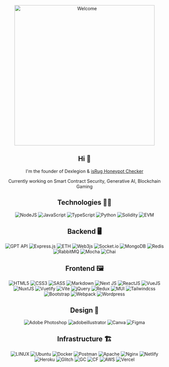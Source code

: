 <p align="center">
  <img src="https://cdn.buttercms.com/FpbXDlu8SbOY6vH3m6Mj" width="440" alt="Welcome"/>
</p>
<h2 align="center">Hi 👋</h2>
<p align="center">I'm the founder of Dexlegion & <a href="https://isrug.app/" target="_blank">isRug Honeypot Checker</a></p>
<p align="center">Currently working on Smart Contract Security, Generative AI, Blockchain Gaming</p>

<div align="center">
   <h2 align="center">Technologies 👨‍💻</h2>
  <img src="https://img.shields.io/badge/Node.js-43853D?style=for-the-badge&logo=node.js&logoColor=white" alt="NodeJS">
  <img src="https://img.shields.io/badge/JavaScript-F7DF1E?style=for-the-badge&logo=javascript&logoColor=black" alt="JavaScript">
  <img src="https://img.shields.io/badge/TypeScript-007ACC?style=for-the-badge&logo=typescript&logoColor=white" alt="TypeScript">
  <img src="https://img.shields.io/badge/Python-3670A0?style=for-the-badge&logo=python&logoColor=ffdd54" alt="Python">
 <img src="https://img.shields.io/badge/Solidity-%23363636.svg?style=for-the-badge&logo=solidity&logoColor=white" alt="Solidity">
  <img src="https://img.shields.io/badge/EVM-%23363636.svg?style=for-the-badge&logo=solidity&logoColor=white" alt="EVM">
  </br>
 <h2 align="center">Backend 🖥</h2>
  <img src="https://img.shields.io/badge/GPT API-74aa9c?style=for-the-badge&logo=openai&logoColor=white" alt="GPT API">
  <img src="https://img.shields.io/badge/Express.js-%23404d59.svg?style=for-the-badge&logo=express&logoColor=%2361DAFB" alt="Express.js">
  <img src="https://img.shields.io/badge/Ethers.js-3C3C3D?style=for-the-badge&logo=Ethereum&logoColor=white" alt="ETH">
  <img src="https://img.shields.io/badge/web3.js-F16822?style=for-the-badge&logo=web3.js&logoColor=white" alt="Web3js">
  <img src="https://img.shields.io/badge/Socket.io-black?style=for-the-badge&logo=socket.io&badgeColor=010101" alt="Socket.io">
  <img src="https://img.shields.io/badge/MongoDB-%234ea94b.svg?style=for-the-badge&logo=mongodb&logoColor=white" alt="MongoDB">
  <img src="https://img.shields.io/badge/Redis-%23DD0031.svg?style=for-the-badge&logo=redis&logoColor=white" alt="Redis">
  <img src="https://img.shields.io/badge/Rabbitmq-FF6600?style=for-the-badge&logo=rabbitmq&logoColor=white" alt="RabbitMQ">
  <img src="https://img.shields.io/badge/mocha.js-323330?style=for-the-badge&logo=mocha&logoColor=Brown" alt="Mocha">
  <img src="https://img.shields.io/badge/chai.js-323330?style=for-the-badge&logo=chai&logoColor=red" alt="Chai">
  </br>
   <h2 align="center">Frontend 🖼</h2>
  <img src="https://img.shields.io/badge/HTML5-%23E34F26.svg?style=for-the-badge&logo=html5&logoColor=white" alt="HTML5">
  <img src="https://img.shields.io/badge/CSS3-%231572B6.svg?style=for-the-badge&logo=css3&logoColor=white" alt="CSS3">
  <img src="https://img.shields.io/badge/SASS-hotpink.svg?style=for-the-badge&logo=SASS&logoColor=white" alt="SASS">
  <img src="https://img.shields.io/badge/Markdown-%23000000.svg?style=for-the-badge&logo=markdown&logoColor=white" alt="Markdown">
  <img src="https://img.shields.io/badge/NextJS-black?style=for-the-badge&logo=next.js&logoColor=white" alt="Next JS">
  <img src="https://img.shields.io/badge/ReactJS-%2320232a.svg?style=for-the-badge&logo=react&logoColor=%2361DAFB" alt="ReactJS">
  <img src="https://img.shields.io/badge/Vue.js-35495E?style=for-the-badge&logo=vue.js&logoColor=4FC08D" alt="VueJS">
  <img src="https://img.shields.io/badge/Nuxt.js-35495E?style=for-the-badge&logo=nuxt.js&logoColor=4FC08D" alt="NuxtJS">
  <img src="https://img.shields.io/badge/Vuetify-1867C0?style=for-the-badge&logo=vuetify&logoColor=AEDDFF" alt="Vuetify">
  <img src="https://img.shields.io/badge/vite-%23646CFF.svg?style=for-the-badge&logo=vite&logoColor=white" alt="Vite">
  <img src="https://img.shields.io/badge/jquery-%230769AD.svg?style=for-the-badge&logo=jquery&logoColor=white" alt="jQuery">
  <img src="https://img.shields.io/badge/Redux-593D88?style=for-the-badge&logo=redux&logoColor=white" alt="Redux">
  <img src="https://img.shields.io/badge/MUI-%230081CB.svg?style=for-the-badge&logo=material-ui&logoColor=white" alt="MUI">
  <img src="https://img.shields.io/badge/Tailwindcss-%06B6D4.svg?style=for-the-badge&logo=tailwindcss&logoColor=white" alt="Tailwindcss">
  <img src="https://img.shields.io/badge/Bootstrap-%23563D7C.svg?style=for-the-badge&logo=bootstrap&logoColor=white" alt="Bootstrap">
  <img src="https://img.shields.io/badge/Webpack-%238DD6F9.svg?style=for-the-badge&logo=webpack&logoColor=black" alt="Webpack">
  <img src="https://img.shields.io/badge/Wordpress-21759B?style=for-the-badge&logo=wordpress&logoColor=white" alt="Wordpress">
  </br>
 <h2 align="center">Design 🎨</h2>
  <img src="https://img.shields.io/badge/AdobePhotoshop-%2331A8FF.svg?style=for-the-badge&logo=adobephotoshop&logoColor=white" alt="Adobe Photoshop">
  <img src="https://img.shields.io/badge/AdobeIllustrator-%FF9A00.svg?style=for-the-badge&logo=adobeillustrator&logoColor=white" alt="adobeillustrator">
  <img src="https://img.shields.io/badge/Canva-%2300C4CC.svg?style=for-the-badge&logo=Canva&logoColor=white" alt="Canva">
  <img src="https://img.shields.io/badge/Figma-%23F24E1E.svg?style=for-the-badge&logo=figma&logoColor=white" alt="Figma">
  </br>
 <h2 align="center">Infrastructure 🏗</h2>
  <img src="https://img.shields.io/badge/Linux-FCC624?style=for-the-badge&logo=linux&logoColor=black" alt="LINUX">
  <img src="https://img.shields.io/badge/Ubuntu-E95420?style=for-the-badge&logo=ubuntu&logoColor=white" alt="Ubuntu">
  <img src="https://img.shields.io/badge/Docker-%230db7ed.svg?style=for-the-badge&logo=docker&logoColor=white" alt="Docker">
  <img src="https://img.shields.io/badge/Postman-FF6C37?style=for-the-badge&logo=postman&logoColor=white" alt="Postman">
  <img src="https://img.shields.io/badge/Apache-%23D42029.svg?style=for-the-badge&logo=apache&logoColor=white" alt="Apache">
  <img src="https://img.shields.io/badge/Nginx-%23009639.svg?style=for-the-badge&logo=nginx&logoColor=white" alt="Nginx">
  <img src="https://img.shields.io/badge/Netlify-%23000000.svg?style=for-the-badge&logo=netlify&logoColor=%2300C7B7" alt="Netlify">
  <img src="https://img.shields.io/badge/Heroku-%23430098.svg?style=for-the-badge&logo=heroku&logoColor=white" alt="Heroku">
  <img src="https://img.shields.io/badge/Glitch-%233333FF.svg?style=for-the-badge&logo=glitch&logoColor=white" alt="Glitch">
  <img src="https://img.shields.io/badge/Google_Cloud-4285F4?style=for-the-badge&logo=google-cloud&logoColor=white" alt="GC">
  <img src="https://img.shields.io/badge/Cloudflare-F38020?style=for-the-badge&logo=Cloudflare&logoColor=white" alt="CF">
  <img src="https://img.shields.io/badge/Amazon_AWS-FF9900?style=for-the-badge&logo=amazonaws&logoColor=white" alt="AWS">
  <img src="https://img.shields.io/badge/Vercel-000000?style=for-the-badge&logo=vercel&logoColor=white" alt="Vercel">
</div>
